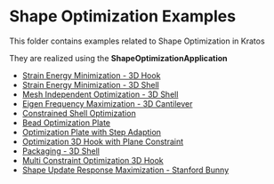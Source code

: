 # Shape Optimization Examples

This folder contains examples related to Shape Optimization in Kratos

They are realized using the __ShapeOptimizationApplication__

- [Strain Energy Minimization - 3D Hook](01_Strain_Energy_Minimization_3D_Hook\README.md)
- [Strain Energy Minimization - 3D Shell](02_Strain_Energy_Minimization_3D_Shell\README.md)
- [Mesh Independent Optimization - 3D Shell](03_mesh_independent_optimization_3D_Shell\README.md)
- [Eigen Frequency Maximization - 3D Cantilever](04_Eigenfrequency_Maximization_3D_Cantilever\README.md)
- [Constrained Shell Optimization](05_Constrained_Shell_Opt\README.md)
- [Bead Optimization Plate](06_bead_optimization_plate\README.md)
- [Optimization Plate with Step Adaption](07_optimization_plate_with_step_adaption\README.md)
- [Optimization 3D Hook with Plane Constraint](08_Optimization_3D_Hook_plane_constraint\README.md)
- [Packaging - 3D Shell](09_Packaging_3D_Shell\README.md)
- [Multi Constraint Optimization 3D Hook](10_Multi_Constraint_Optimization_3D_Hook/README.md)
- [Shape Update Response Maximization - Stanford Bunny](11_Shape_Update_Maximization_Stanford_Bunny\README.md)